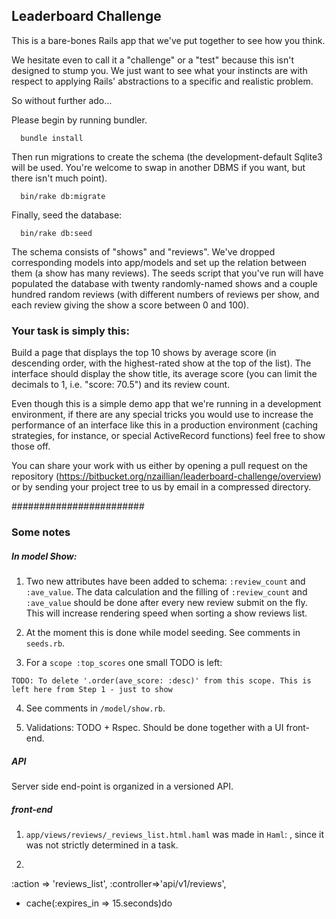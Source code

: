 ## Leaderboard Challenge

This is a bare-bones Rails app that we've put together to see how you think.

We hesitate even to call it a "challenge" or a "test" because this isn't designed to stump you. We just want to see what your instincts are with respect to applying Rails' abstractions to a specific and realistic problem.

So without further ado...

Please begin by running bundler.

````
  bundle install
````

Then run migrations to create the schema (the development-default Sqlite3 will be used. You're welcome to swap in another DBMS if you want, but there isn't much point).

````
  bin/rake db:migrate
````

Finally, seed the database:
````
  bin/rake db:seed
````

The schema consists of "shows" and "reviews". We've dropped corresponding models into app/models and set up the relation between them (a show has many reviews). The seeds script that you've run will have populated the database with twenty randomly-named shows and a couple hundred random reviews (with different numbers of reviews per show, and each review giving the show a score between 0 and 100).

### Your task is simply this:

Build a page that displays the top 10 shows by average score (in descending order, with the highest-rated show at the top of the list). The interface should display the show title, its average score (you can limit the decimals to 1, i.e. "score: 70.5") and its review count.

Even though this is a simple demo app that we're running in a development environment, if there are any special tricks you would use to increase the performance of an interface like this in a production environment (caching strategies, for instance, or special ActiveRecord functions) feel free to show those off.

You can share your work with us either by opening a pull request on the repository (https://bitbucket.org/nzaillian/leaderboard-challenge/overview) or by sending your project tree to us by email in a compressed directory.

########################

### Some notes

##### In model Show:

1. Two new attributes have been added to schema: `:review_count` and `:ave_value`.
The data calculation and the filling of `:review_count` and `:ave_value` should be done after every new review submit on the fly.
This will increase rendering speed when sorting a show reviews list.

2. At the moment this is done while model seeding. See comments in `seeds.rb`.

3. For a `scope :top_scores` one small TODO is left: 
```
TODO: To delete '.order(ave_score: :desc)' from this scope. This is left here from Step 1 - just to show
```
4. See comments in `/model/show.rb`.

5. Validations: TODO + Rspec. Should be done together with a UI front-end.

##### API

Server side end-point is organized in a versioned API.

##### front-end

1. `app/views/reviews/_reviews_list.html.haml` was made in `Haml`: , since it was not strictly determined in a task.

2. 
:action => 'reviews_list', :controller=>'api/v1/reviews', 

  - cache(:expires_in => 15.seconds)do
